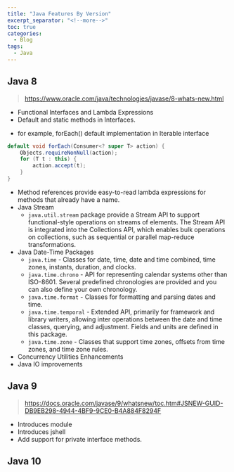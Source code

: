 ```yaml
---
title: "Java Features By Version"
excerpt_separator: "<!--more-->"
toc: true
categories:
  - Blog
tags:
  - Java
---
```


## Java 8

> https://www.oracle.com/java/technologies/javase/8-whats-new.html

- Functional Interfaces and Lambda Expressions
- Default and static methods in Interfaces.

* for example, forEach() default implementation in Iterable interface

```java
default void forEach(Consumer<? super T> action) {
    Objects.requireNonNull(action);
    for (T t : this) {
        action.accept(t);
    }
}
```

- Method references provide easy-to-read lambda expressions for methods that already have a name.
- Java Stream
  - `java.util.stream` package provide a Stream API to support functional-style operations on streams of elements. The Stream API is integrated into the Collections API, which enables bulk operations on collections, such as sequential or parallel map-reduce transformations.
- Java Date-Time Packages
  - `java.time` - Classes for date, time, date and time combined, time zones, instants, duration, and clocks.
  - `java.time.chrono` - API for representing calendar systems other than ISO-8601. Several predefined chronologies are provided and you can also define your own chronology.
  - `java.time.format` - Classes for formatting and parsing dates and time.
  - `java.time.temporal` - Extended API, primarily for framework and library writers, allowing inter operations between the date and time classes, querying, and adjustment. Fields and units are defined in this package.
  - `java.time.zone` - Classes that support time zones, offsets from time zones, and time zone rules.
- Concurrency Utilities Enhancements
- Java IO improvements

## Java 9

> https://docs.oracle.com/javase/9/whatsnew/toc.htm#JSNEW-GUID-DB9EB298-4944-4BF9-9CE0-B4A884F8294F

- Introduces module
- Introduces jshell
- Add support for private interface methods.

## Java 10
